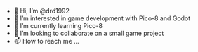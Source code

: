 - 👋 Hi, I’m @drd1992
- 👀 I’m interested in game development with Pico-8 and Godot
- 🌱 I’m currently learning Pico-8
- 💞️ I’m looking to collaborate on a small game project 
- 📫 How to reach me ...

<!---
drd1992/drd1992 is a ✨ special ✨ repository because its `README.md` (this file) appears on your GitHub profile.
You can click the Preview link to take a look at your changes.
--->
